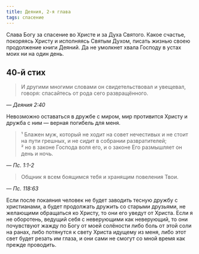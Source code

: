 ```yaml
---
title: Деяния, 2-я глава
tags: спасение
---
```


Слава Богу за спасение во Христе и за Духа Святого. Какое счастье, покоряясь Христу и исполняясь Святым Духом,
писать жизнью своею продолжение книги Деяний. Да не умолкнет хвала Господу в устах моих ни на один день.

## 40-й стих

> И другими многими словами он свидетельствовал и увещевал, говоря: спасайтесь от рода сего развращённого.

— <cite>Деяния&nbsp;2:40</cite>

Невозможно оставаться в дружбе с миром, мир противится Христу и дружба с ним — верная погибель для меня.

> ¹ Блажен муж, который не ходит на совет нечестивых и не стоит на пути грешных, и не сидит в собрании развратителей;  
> ² но в законе Господа воля его, и о законе Его размышляет он день и ночь.

— <cite>Пс.&nbsp;1:1-2</cite>

> Общник я всем боящимся тебя и хранящим повеления Твои.

— <cite>Пс.&nbsp;118:63</cite>

Если после покаяния человек не будет заводить тесную дружбу с христианами, а будет продолжать дружить со старыми друзьями,
не желающими обращаться ко Христу, то они его уведут от Христа. Если я не оборотень, ведущий себя с неверующими как неверующий,
то они почувствуют жажду по Богу от моей солёности либо боль от этой соли на ранах, либо потянутся к свету Христа идущему из меня,
либо этот свет будет резать им глаза, и они сами не смогут со мной время как прежде проводить.
